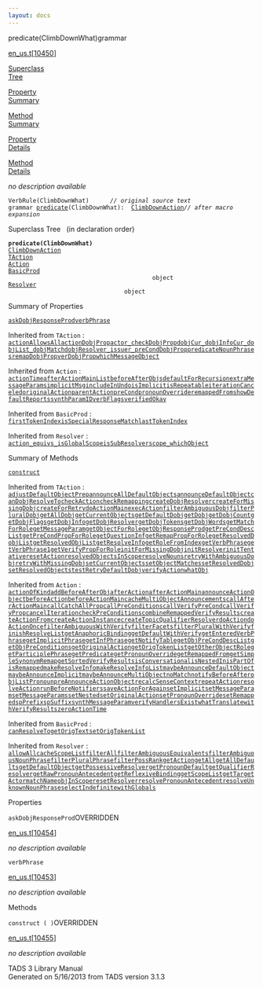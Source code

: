 ```yaml
---
layout: docs
---
```

<span class="title">predicate(ClimbDownWhat)</span><span class="type">grammar</span>

[en_us.t](../file/en_us.t.html)\[[10450](../source/en_us.t.html#10450)\]

[Superclass  
Tree](#_SuperClassTree_)

[Property  
Summary](#_PropSummary_)

[Method  
Summary](#_MethodSummary_)

[Property  
Details](#_Properties_)

[Method  
Details](#_Methods_)



*no description available*

`VerbRule(ClimbDownWhat)      `*`// original source text`*  
`grammar `<span class="gramalt">[`predicate`](../object/predicate.html)`(ClimbDownWhat)`</span>` :   `[`ClimbDownAction`](../object/ClimbDownAction.html)*`// after macro expansion`*



<span id="_SuperClassTree_"></span>



<span class="hdln">Superclass Tree</span>   (in declaration order)



**`predicate(ClimbDownWhat)`**  
[`ClimbDownAction`](../object/ClimbDownAction.html)  
[`TAction`](../object/TAction.html)  
[`Action`](../object/Action.html)  
[`BasicProd`](../object/BasicProd.html)  
`                                         object`  
[`Resolver`](../object/Resolver.html)  
`                                 object`  
<span id="_PropSummary_"></span>



<span class="hdln">Summary of Properties</span>  



[`askDobjResponseProd`](#askDobjResponseProd)[`verbPhrase`](#verbPhrase)



Inherited from `TAction` :  
[`actionAllowsAll`](../object/TAction.html#actionAllowsAll)[`actionDobjProp`](../object/TAction.html#actionDobjProp)[`actor_`](../object/TAction.html#actor_)[`checkDobjProp`](../object/TAction.html#checkDobjProp)[`dobjCur_`](../object/TAction.html#dobjCur_)[`dobjInfoCur_`](../object/TAction.html#dobjInfoCur_)[`dobjList_`](../object/TAction.html#dobjList_)[`dobjMatch`](../object/TAction.html#dobjMatch)[`dobjResolver_`](../object/TAction.html#dobjResolver_)[`issuer_`](../object/TAction.html#issuer_)[`preCondDobjProp`](../object/TAction.html#preCondDobjProp)[`predicateNounPhrases`](../object/TAction.html#predicateNounPhrases)[`remapDobjProp`](../object/TAction.html#remapDobjProp)[`verDobjProp`](../object/TAction.html#verDobjProp)[`whichMessageObject`](../object/TAction.html#whichMessageObject)

Inherited from `Action` :  
[`actionTime`](../object/Action.html#actionTime)[`afterActionMainList`](../object/Action.html#afterActionMainList)[`beforeAfterObjs`](../object/Action.html#beforeAfterObjs)[`defaultForRecursion`](../object/Action.html#defaultForRecursion)[`extraMessageParams`](../object/Action.html#extraMessageParams)[`implicitMsg`](../object/Action.html#implicitMsg)[`includeInUndo`](../object/Action.html#includeInUndo)[`isImplicit`](../object/Action.html#isImplicit)[`isRepeatable`](../object/Action.html#isRepeatable)[`iterationCanceled`](../object/Action.html#iterationCanceled)[`originalAction`](../object/Action.html#originalAction)[`parentAction`](../object/Action.html#parentAction)[`preCond`](../object/Action.html#preCond)[`pronounOverride`](../object/Action.html#pronounOverride)[`remappedFrom`](../object/Action.html#remappedFrom)[`showDefaultReports`](../object/Action.html#showDefaultReports)[`synthParamID`](../object/Action.html#synthParamID)[`verbFlags`](../object/Action.html#verbFlags)[`verifiedOkay`](../object/Action.html#verifiedOkay)

Inherited from `BasicProd` :  
[`firstTokenIndex`](../object/BasicProd.html#firstTokenIndex)[`isSpecialResponseMatch`](../object/BasicProd.html#isSpecialResponseMatch)[`lastTokenIndex`](../object/BasicProd.html#lastTokenIndex)

Inherited from `Resolver` :  
[`action_`](../object/Resolver.html#action_)[`equivs_`](../object/Resolver.html#equivs_)[`isGlobalScope`](../object/Resolver.html#isGlobalScope)[`isSubResolver`](../object/Resolver.html#isSubResolver)[`scope_`](../object/Resolver.html#scope_)[`whichObject`](../object/Resolver.html#whichObject)

<span id="_MethodSummary_"></span>



<span class="hdln">Summary of Methods</span>  



[`construct`](#construct)



Inherited from `TAction` :  
[`adjustDefaultObjectPrep`](../object/TAction.html#adjustDefaultObjectPrep)[`announceAllDefaultObjects`](../object/TAction.html#announceAllDefaultObjects)[`announceDefaultObject`](../object/TAction.html#announceDefaultObject)[`canDobjResolveTo`](../object/TAction.html#canDobjResolveTo)[`checkAction`](../object/TAction.html#checkAction)[`checkRemapping`](../object/TAction.html#checkRemapping)[`createDobjResolver`](../object/TAction.html#createDobjResolver)[`createForMissingDobj`](../object/TAction.html#createForMissingDobj)[`createForRetry`](../object/TAction.html#createForRetry)[`doActionMain`](../object/TAction.html#doActionMain)[`execAction`](../object/TAction.html#execAction)[`filterAmbiguousDobj`](../object/TAction.html#filterAmbiguousDobj)[`filterPluralDobj`](../object/TAction.html#filterPluralDobj)[`getAllDobj`](../object/TAction.html#getAllDobj)[`getCurrentObjects`](../object/TAction.html#getCurrentObjects)[`getDefaultDobj`](../object/TAction.html#getDefaultDobj)[`getDobj`](../object/TAction.html#getDobj)[`getDobjCount`](../object/TAction.html#getDobjCount)[`getDobjFlags`](../object/TAction.html#getDobjFlags)[`getDobjInfo`](../object/TAction.html#getDobjInfo)[`getDobjResolver`](../object/TAction.html#getDobjResolver)[`getDobjTokens`](../object/TAction.html#getDobjTokens)[`getDobjWords`](../object/TAction.html#getDobjWords)[`getMatchForRole`](../object/TAction.html#getMatchForRole)[`getMessageParam`](../object/TAction.html#getMessageParam)[`getObjectForRole`](../object/TAction.html#getObjectForRole)[`getObjResponseProd`](../object/TAction.html#getObjResponseProd)[`getPreCondDescList`](../object/TAction.html#getPreCondDescList)[`getPreCondPropForRole`](../object/TAction.html#getPreCondPropForRole)[`getQuestionInf`](../object/TAction.html#getQuestionInf)[`getRemapPropForRole`](../object/TAction.html#getRemapPropForRole)[`getResolvedDobjList`](../object/TAction.html#getResolvedDobjList)[`getResolvedObjList`](../object/TAction.html#getResolvedObjList)[`getResolveInfo`](../object/TAction.html#getResolveInfo)[`getRoleFromIndex`](../object/TAction.html#getRoleFromIndex)[`getVerbPhrase`](../object/TAction.html#getVerbPhrase)[`getVerbPhrase1`](../object/TAction.html#getVerbPhrase1)[`getVerifyPropForRole`](../object/TAction.html#getVerifyPropForRole)[`initForMissingDobj`](../object/TAction.html#initForMissingDobj)[`initResolver`](../object/TAction.html#initResolver)[`initTentative`](../object/TAction.html#initTentative)[`resetAction`](../object/TAction.html#resetAction)[`resolvedObjectsInScope`](../object/TAction.html#resolvedObjectsInScope)[`resolveNouns`](../object/TAction.html#resolveNouns)[`retryWithAmbiguousDobj`](../object/TAction.html#retryWithAmbiguousDobj)[`retryWithMissingDobj`](../object/TAction.html#retryWithMissingDobj)[`setCurrentObjects`](../object/TAction.html#setCurrentObjects)[`setObjectMatches`](../object/TAction.html#setObjectMatches)[`setResolvedDobj`](../object/TAction.html#setResolvedDobj)[`setResolvedObjects`](../object/TAction.html#setResolvedObjects)[`testRetryDefaultDobj`](../object/TAction.html#testRetryDefaultDobj)[`verifyAction`](../object/TAction.html#verifyAction)[`whatObj`](../object/TAction.html#whatObj)

Inherited from `Action` :  
[`actionOfKind`](../object/Action.html#actionOfKind)[`addBeforeAfterObj`](../object/Action.html#addBeforeAfterObj)[`afterAction`](../object/Action.html#afterAction)[`afterActionMain`](../object/Action.html#afterActionMain)[`announceActionObject`](../object/Action.html#announceActionObject)[`beforeAction`](../object/Action.html#beforeAction)[`beforeActionMain`](../object/Action.html#beforeActionMain)[`cacheMultiObjectAnnouncements`](../object/Action.html#cacheMultiObjectAnnouncements)[`callAfterActionMain`](../object/Action.html#callAfterActionMain)[`callCatchAllProp`](../object/Action.html#callCatchAllProp)[`callPreConditions`](../object/Action.html#callPreConditions)[`callVerifyPreCond`](../object/Action.html#callVerifyPreCond)[`callVerifyProp`](../object/Action.html#callVerifyProp)[`cancelIteration`](../object/Action.html#cancelIteration)[`checkPreConditions`](../object/Action.html#checkPreConditions)[`combineRemappedVerifyResults`](../object/Action.html#combineRemappedVerifyResults)[`createActionFrom`](../object/Action.html#createActionFrom)[`createActionInstance`](../object/Action.html#createActionInstance)[`createTopicQualifierResolver`](../object/Action.html#createTopicQualifierResolver)[`doAction`](../object/Action.html#doAction)[`doActionOnce`](../object/Action.html#doActionOnce)[`filterAmbiguousWithVerify`](../object/Action.html#filterAmbiguousWithVerify)[`filterFacets`](../object/Action.html#filterFacets)[`filterPluralWithVerify`](../object/Action.html#filterPluralWithVerify)[`finishResolveList`](../object/Action.html#finishResolveList)[`getAnaphoricBinding`](../object/Action.html#getAnaphoricBinding)[`getDefaultWithVerify`](../object/Action.html#getDefaultWithVerify)[`getEnteredVerbPhrase`](../object/Action.html#getEnteredVerbPhrase)[`getImplicitPhrase`](../object/Action.html#getImplicitPhrase)[`getInfPhrase`](../object/Action.html#getInfPhrase)[`getNotifyTable`](../object/Action.html#getNotifyTable)[`getObjPreCondDescList`](../object/Action.html#getObjPreCondDescList)[`getObjPreConditions`](../object/Action.html#getObjPreConditions)[`getOriginalAction`](../object/Action.html#getOriginalAction)[`getOrigTokenList`](../object/Action.html#getOrigTokenList)[`getOtherObjectRole`](../object/Action.html#getOtherObjectRole)[`getParticiplePhrase`](../object/Action.html#getParticiplePhrase)[`getPredicate`](../object/Action.html#getPredicate)[`getPronounOverride`](../object/Action.html#getPronounOverride)[`getRemappedFrom`](../object/Action.html#getRemappedFrom)[`getSimpleSynonymRemap`](../object/Action.html#getSimpleSynonymRemap)[`getSortedVerifyResults`](../object/Action.html#getSortedVerifyResults)[`isConversational`](../object/Action.html#isConversational)[`isNestedIn`](../object/Action.html#isNestedIn)[`isPartOf`](../object/Action.html#isPartOf)[`isRemapped`](../object/Action.html#isRemapped)[`makeResolveInfo`](../object/Action.html#makeResolveInfo)[`makeResolveInfoList`](../object/Action.html#makeResolveInfoList)[`maybeAnnounceDefaultObject`](../object/Action.html#maybeAnnounceDefaultObject)[`maybeAnnounceImplicit`](../object/Action.html#maybeAnnounceImplicit)[`maybeAnnounceMultiObject`](../object/Action.html#maybeAnnounceMultiObject)[`noMatch`](../object/Action.html#noMatch)[`notifyBeforeAfter`](../object/Action.html#notifyBeforeAfter)[`objListPronoun`](../object/Action.html#objListPronoun)[`preAnnounceActionObject`](../object/Action.html#preAnnounceActionObject)[`recalcSenseContext`](../object/Action.html#recalcSenseContext)[`repeatAction`](../object/Action.html#repeatAction)[`resolveAction`](../object/Action.html#resolveAction)[`runBeforeNotifiers`](../object/Action.html#runBeforeNotifiers)[`saveActionForAgain`](../object/Action.html#saveActionForAgain)[`setImplicit`](../object/Action.html#setImplicit)[`setMessageParam`](../object/Action.html#setMessageParam)[`setMessageParams`](../object/Action.html#setMessageParams)[`setNested`](../object/Action.html#setNested)[`setOriginalAction`](../object/Action.html#setOriginalAction)[`setPronounOverride`](../object/Action.html#setPronounOverride)[`setRemapped`](../object/Action.html#setRemapped)[`spPrefix`](../object/Action.html#spPrefix)[`spSuffix`](../object/Action.html#spSuffix)[`synthMessageParam`](../object/Action.html#synthMessageParam)[`verifyHandlersExist`](../object/Action.html#verifyHandlersExist)[`whatTranslate`](../object/Action.html#whatTranslate)[`withVerifyResults`](../object/Action.html#withVerifyResults)[`zeroActionTime`](../object/Action.html#zeroActionTime)

Inherited from `BasicProd` :  
[`canResolveTo`](../object/BasicProd.html#canResolveTo)[`getOrigText`](../object/BasicProd.html#getOrigText)[`setOrigTokenList`](../object/BasicProd.html#setOrigTokenList)

Inherited from `Resolver` :  
[`allowAll`](../object/Resolver.html#allowAll)[`cacheScopeList`](../object/Resolver.html#cacheScopeList)[`filterAll`](../object/Resolver.html#filterAll)[`filterAmbiguousEquivalents`](../object/Resolver.html#filterAmbiguousEquivalents)[`filterAmbiguousNounPhrase`](../object/Resolver.html#filterAmbiguousNounPhrase)[`filterPluralPhrase`](../object/Resolver.html#filterPluralPhrase)[`filterPossRank`](../object/Resolver.html#filterPossRank)[`getAction`](../object/Resolver.html#getAction)[`getAll`](../object/Resolver.html#getAll)[`getAllDefaults`](../object/Resolver.html#getAllDefaults)[`getDefaultObject`](../object/Resolver.html#getDefaultObject)[`getPossessiveResolver`](../object/Resolver.html#getPossessiveResolver)[`getPronounDefault`](../object/Resolver.html#getPronounDefault)[`getQualifierResolver`](../object/Resolver.html#getQualifierResolver)[`getRawPronounAntecedent`](../object/Resolver.html#getRawPronounAntecedent)[`getReflexiveBinding`](../object/Resolver.html#getReflexiveBinding)[`getScopeList`](../object/Resolver.html#getScopeList)[`getTargetActor`](../object/Resolver.html#getTargetActor)[`matchName`](../object/Resolver.html#matchName)[`objInScope`](../object/Resolver.html#objInScope)[`resetResolver`](../object/Resolver.html#resetResolver)[`resolvePronounAntecedent`](../object/Resolver.html#resolvePronounAntecedent)[`resolveUnknownNounPhrase`](../object/Resolver.html#resolveUnknownNounPhrase)[`selectIndefinite`](../object/Resolver.html#selectIndefinite)[`withGlobals`](../object/Resolver.html#withGlobals)

<span id="_Properties_"></span>



<span class="hdln">Properties</span>  



<span id="askDobjResponseProd"></span>

`askDobjResponseProd`<span class="rem">OVERRIDDEN</span>

[en_us.t](../file/en_us.t.html)\[[10454](../source/en_us.t.html#10454)\]



*no description available*



<span id="verbPhrase"></span>

`verbPhrase`

[en_us.t](../file/en_us.t.html)\[[10453](../source/en_us.t.html#10453)\]



*no description available*



<span id="_Methods_"></span>



<span class="hdln">Methods</span>  



<span id="construct"></span>

`construct ( )`<span class="rem">OVERRIDDEN</span>

[en_us.t](../file/en_us.t.html)\[[10455](../source/en_us.t.html#10455)\]



*no description available*





TADS 3 Library Manual  
Generated on 5/16/2013 from TADS version 3.1.3


